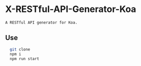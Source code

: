 # X-RESTful-API-Generator-Koa

    A RESTful API generator for Koa.


## Use

```bash
  git clone
  npm i
  npm run start
```
